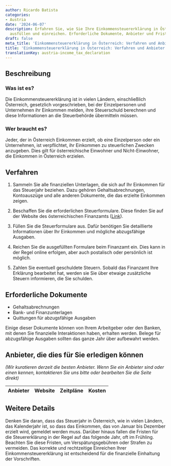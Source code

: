 ```yaml
---
author: Ricardo Batista
categories:
- Austria
date: '2024-06-07'
description: Erfahren Sie, wie Sie Ihre Einkommensteuererklärung in Österreich korrekt
  ausfüllen und einreichen. Erforderliche Dokumente, Anbieter und Fristen erklärt.
draft: false
meta_title: 'Einkommensteuererklärung in Österreich: Verfahren und Anbieter'
title: 'Einkommensteuererklärung in Österreich: Verfahren und Anbieter'
translationKey: austria-income_tax_declaration
---
```



## Beschreibung
### Was ist es?
Die Einkommensteuererklärung ist in vielen Ländern, einschließlich Österreich, gesetzlich vorgeschrieben, bei der Einzelpersonen und Unternehmen ihr Einkommen melden, ihre Steuerschuld berechnen und diese Informationen an die Steuerbehörde übermitteln müssen.

### Wer braucht es?
Jeder, der in Österreich Einkommen erzielt, ob eine Einzelperson oder ein Unternehmen, ist verpflichtet, ihr Einkommen zu steuerlichen Zwecken anzugeben. Dies gilt für österreichische Einwohner und Nicht-Einwohner, die Einkommen in Österreich erzielen.

## Verfahren

1. Sammeln Sie alle finanziellen Unterlagen, die sich auf Ihr Einkommen für das Steuerjahr beziehen. Dazu gehören Gehaltsabrechnungen, Kontoauszüge und alle anderen Dokumente, die das erzielte Einkommen zeigen.

2. Beschaffen Sie die erforderlichen Steuerformulare. Diese finden Sie auf der Website des österreichischen Finanzamts ([Link](https://www.bmf.gv.at/)).

3. Füllen Sie die Steuerformulare aus. Dafür benötigen Sie detaillierte Informationen über Ihr Einkommen und mögliche abzugsfähige Ausgaben.

4. Reichen Sie die ausgefüllten Formulare beim Finanzamt ein. Dies kann in der Regel online erfolgen, aber auch postalisch oder persönlich ist möglich.

5. Zahlen Sie eventuell geschuldete Steuern. Sobald das Finanzamt Ihre Erklärung bearbeitet hat, werden sie Sie über etwaige zusätzliche Steuern informieren, die Sie schulden.

## Erforderliche Dokumente
- Gehaltsabrechnungen
- Bank- und Finanzunterlagen
- Quittungen für abzugsfähige Ausgaben

Einige dieser Dokumente können von Ihrem Arbeitgeber oder den Banken, mit denen Sie finanzielle Interaktionen haben, erhalten werden. Belege für abzugsfähige Ausgaben sollten das ganze Jahr über aufbewahrt werden.

## Anbieter, die dies für Sie erledigen können

_(Wir kuratieren derzeit die besten Anbieter. Wenn Sie ein Anbieter sind oder einen kennen, kontaktieren Sie uns bitte oder bearbeiten Sie die Seite direkt)_

| Anbieter | Website | Zeitpläne | Kosten |
| --------------- | --------------- | :-------------: | :-------------: |

## Weitere Details
Denken Sie daran, dass das Steuerjahr in Österreich, wie in vielen Ländern, das Kalenderjahr ist, so dass das Einkommen, das von Januar bis Dezember erzielt wird, gemeldet werden muss. Darüber hinaus fallen die Fristen für die Steuererklärung in der Regel auf das folgende Jahr, oft im Frühling. Beachten Sie diese Fristen, um Verspätungsgebühren oder Strafen zu vermeiden. Das korrekte und rechtzeitige Einreichen Ihrer Einkommensteuererklärung ist entscheidend für die finanzielle Einhaltung der Vorschriften.